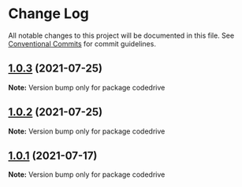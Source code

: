 # Change Log

All notable changes to this project will be documented in this file.
See [Conventional Commits](https://conventionalcommits.org) for commit guidelines.

## [1.0.3](https://github.com/smitcode/codedrive/compare/v2.0.5...v1.0.3) (2021-07-25)

**Note:** Version bump only for package codedrive





## [1.0.2](https://github.com/smitcode/codedrive/compare/v2.0.5...v1.0.2) (2021-07-25)

**Note:** Version bump only for package codedrive





## [1.0.1](https://github.com/smitcode/codedrive/compare/v2.0.2...v1.0.1) (2021-07-17)

**Note:** Version bump only for package codedrive
